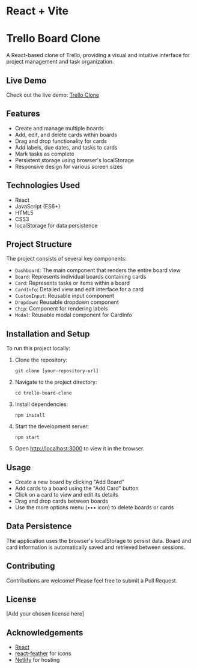 # React + Vite

# Trello Board Clone

A React-based clone of Trello, providing a visual and intuitive interface for project management and task organization.

## Live Demo

Check out the live demo: [Trello Clone](https://66ea6538f9e7c3072d2cd38c--silly-selkie-4efc71.netlify.app/)

## Features

- Create and manage multiple boards
- Add, edit, and delete cards within boards
- Drag and drop functionality for cards
- Add labels, due dates, and tasks to cards
- Mark tasks as complete
- Persistent storage using browser's localStorage
- Responsive design for various screen sizes

## Technologies Used

- React
- JavaScript (ES6+)
- HTML5
- CSS3
- localStorage for data persistence

## Project Structure

The project consists of several key components:

- `Dashboard`: The main component that renders the entire board view
- `Board`: Represents individual boards containing cards
- `Card`: Represents tasks or items within a board
- `CardInfo`: Detailed view and edit interface for a card
- `CustomInput`: Reusable input component
- `Dropdown`: Reusable dropdown component
- `Chip`: Component for rendering labels
- `Modal`: Reusable modal component for CardInfo

## Installation and Setup

To run this project locally:

1. Clone the repository:
   ```
   git clone [your-repository-url]
   ```

2. Navigate to the project directory:
   ```
   cd trello-board-clone
   ```

3. Install dependencies:
   ```
   npm install
   ```

4. Start the development server:
   ```
   npm start
   ```

5. Open [http://localhost:3000](http://localhost:3000) to view it in the browser.

## Usage

- Create a new board by clicking "Add Board"
- Add cards to a board using the "Add Card" button
- Click on a card to view and edit its details
- Drag and drop cards between boards
- Use the more options menu (••• icon) to delete boards or cards

## Data Persistence

The application uses the browser's localStorage to persist data. Board and card information is automatically saved and retrieved between sessions.

## Contributing

Contributions are welcome! Please feel free to submit a Pull Request.

## License

[Add your chosen license here]

## Acknowledgements

- [React](https://reactjs.org/)
- [react-feather](https://github.com/feathericons/react-feather) for icons
- [Netlify](https://www.netlify.com/) for hosting




